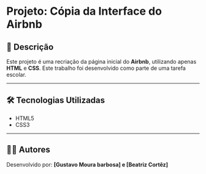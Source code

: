 # Projeto: Cópia da Interface do Airbnb

## 📄 Descrição

Este projeto é uma recriação da página inicial do **Airbnb**, utilizando apenas **HTML** e **CSS**. 
Este trabalho foi desenvolvido como parte de uma tarefa escolar.

---

## 🛠 Tecnologias Utilizadas

- HTML5
- CSS3

---

## 🙋‍♂️ Autores

Desenvolvido por: **[Gustavo Moura barbosa] e [Beatriz Cortêz]**



